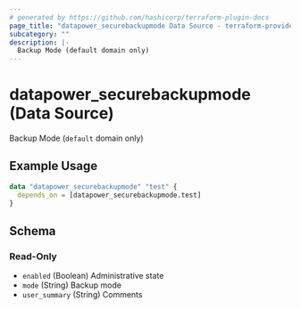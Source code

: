```yaml
---
# generated by https://github.com/hashicorp/terraform-plugin-docs
page_title: "datapower_securebackupmode Data Source - terraform-provider-datapower"
subcategory: ""
description: |-
  Backup Mode (default domain only)
---
```


# datapower_securebackupmode (Data Source)

Backup Mode (`default` domain only)

## Example Usage

```terraform
data "datapower_securebackupmode" "test" {
  depends_on = [datapower_securebackupmode.test]
}
```

<!-- schema generated by tfplugindocs -->
## Schema

### Read-Only

- `enabled` (Boolean) Administrative state
- `mode` (String) Backup mode
- `user_summary` (String) Comments
